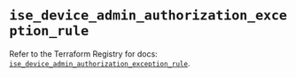 # `ise_device_admin_authorization_exception_rule`

Refer to the Terraform Registry for docs: [`ise_device_admin_authorization_exception_rule`](https://registry.terraform.io/providers/ciscodevnet/ise/0.2.11/docs/resources/device_admin_authorization_exception_rule).
